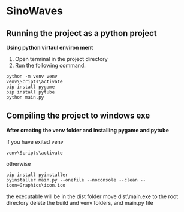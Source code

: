 # SinoWaves

## Running the project as a python project

**Using python virtaul environ ment**
1. Open terminal in the project directory
2. Run the following command: 
```
python -m venv venv
venv\Scripts\activate
pip install pygame
pip install pytube
python main.py
```

## Compiling the project to windows exe

**After creating the venv folder and installing pygame and pytube**

if you have exited venv
```
venv\Scripts\activate
```

otherwise
```
pip install pyinstaller
pyinstaller main.py --onefile --noconsole --clean --icon=Graphics\icon.ico
```

the executable will be in the dist folder
move dist\main.exe to the root directory
delete the build and venv folders, and main.py file
